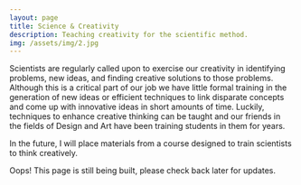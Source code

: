 ```yaml
---
layout: page
title: Science & Creativity
description: Teaching creativity for the scientific method.
img: /assets/img/2.jpg
---
```


Scientists are regularly called upon to exercise our creativity in identifying problems, new ideas, and finding creative solutions to those problems. Although this is a critical part of our job we have little formal training in the generation of new ideas or efficient techniques to link disparate concepts and come up with innovative ideas in short amounts of time. Luckily, techniques to enhance creative thinking can be taught and our friends in the fields of Design and Art have been training students in them for years. 

In the future, I will place materials from a course designed to train scientists to think creatively.

<div class="img_row">
    <img class="col three left" src="{{ site.baseurl }}/assets/img/under_construction.jpg" alt="" title=""/>
</div>
<div class="col three caption">
   Oops! This page is still being built, please check back later for updates.
</div>
